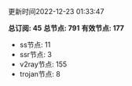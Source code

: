 更新时间2022-12-23 01:33:47

**总订阅: 45**
**总节点: 791**
**有效节点: 177**
- ss节点: 11
- ssr节点: 3
- v2ray节点: 155
- trojan节点: 8
